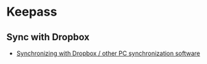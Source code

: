 # Keepass
## Sync with Dropbox

- [Synchronizing with Dropbox / other PC synchronization software](https://keepass.info/help/kb/trigger_examples.html#dbsync)
